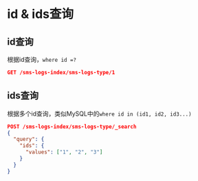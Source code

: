 # id & ids查询

## id查询

根据id查询，`where id =?`

```json
GET /sms-logs-index/sms-logs-type/1
```

## ids查询

根据多个id查询，类似MySQL中的`where id in (id1, id2, id3...)`

```json
POST /sms-logs-index/sms-logs-type/_search
{
  "query": {
    "ids": {
      "values": ["1", "2", "3"]
    }
  }
}
```